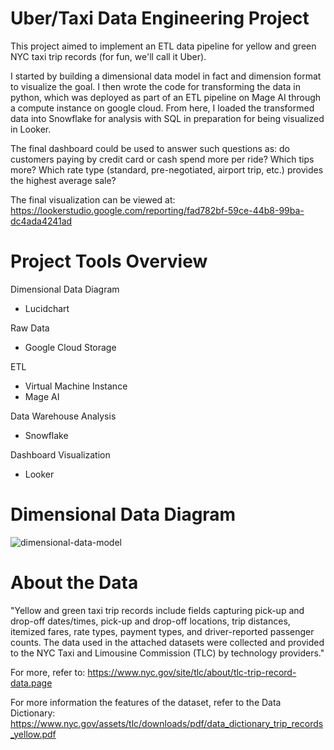 # Uber/Taxi Data Engineering Project

This project aimed to implement an ETL data pipeline for yellow and green NYC taxi trip records (for fun, we'll call it Uber). 

I started by building a dimensional data model in fact and dimension format to visualize the goal. I then wrote the code for transforming the data in python, which was deployed as part of an ETL pipeline on Mage AI through a compute instance on google cloud. From here, I loaded the transformed data into Snowflake for analysis with SQL in preparation for being visualized in Looker. 

The final dashboard could be used to answer such questions as: do customers paying by credit card or cash spend more per ride? Which tips more? Which rate type (standard, pre-negotiated, airport trip, etc.) provides the highest average sale?

The final visualization can be viewed at: https://lookerstudio.google.com/reporting/fad782bf-59ce-44b8-99ba-dc4ada4241ad

# Project Tools Overview

Dimensional Data Diagram
  * Lucidchart

Raw Data
  * Google Cloud Storage

ETL
  * Virtual Machine Instance
  * Mage AI

Data Warehouse Analysis
  * Snowflake

Dashboard Visualization
  * Looker

# Dimensional Data Diagram
![dimensional-data-model](https://github.com/walker-at/Uber-Data-Engineering-Project/assets/161479815/a3f8bba5-e65d-4b37-b09e-1fe3d876fb72)


# About the Data
"Yellow and green taxi trip records include fields capturing pick-up and drop-off dates/times, pick-up and drop-off locations, trip distances, itemized fares, rate types, payment types, and driver-reported passenger counts. The data used in the attached datasets were collected and provided to the NYC Taxi and Limousine Commission (TLC) by technology providers."

For more, refer to: https://www.nyc.gov/site/tlc/about/tlc-trip-record-data.page

For more information the features of the dataset, refer to the Data Dictionary: https://www.nyc.gov/assets/tlc/downloads/pdf/data_dictionary_trip_records_yellow.pdf
